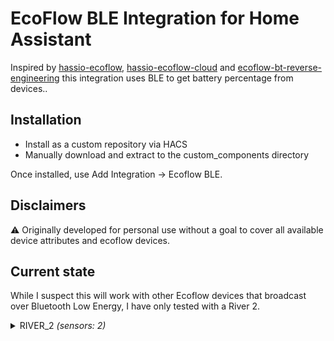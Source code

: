 # EcoFlow BLE Integration for Home Assistant
Inspired by [hassio-ecoflow](https://github.com/vwt12eh8/hassio-ecoflow), [hassio-ecoflow-cloud](https://github.com/tolwi/hassio-ecoflow-cloud) and [ecoflow-bt-reverse-engineering](https://github.com/nielsole/ecoflow-bt-reverse-engineering) this integration uses BLE to get battery percentage from devices..

## Installation

- Install as a custom repository via HACS
- Manually download and extract to the custom_components directory

Once installed, use Add Integration -> Ecoflow BLE.

## Disclaimers

⚠️ Originally developed for personal use without a goal to cover all available device attributes and ecoflow devices.

## Current state

While I suspect this will work with other Ecoflow devices that broadcast over Bluetooth Low Energy, I have only tested with a River 2.

<details><summary> RIVER_2 <i>(sensors: 2)</i> </summary>
<p>

*Sensors*
- Battery Level
- RSSI

</p></details>

